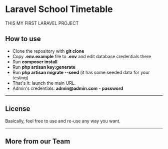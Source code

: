 # Laravel School Timetable 

THIS MY FIRST LARAVEL PROJECT


## How to use

- Clone the repository with __git clone__
- Copy __.env.example__ file to __.env__ and edit database credentials there
- Run __composer install__
- Run __php artisan key:generate__
- Run __php artisan migrate --seed__ (it has some seeded data for your testing)
- That's it: launch the main URL. 
- Admin's credentials: __admin@admin.com__ - __password__



- - - - -

## License

Basically, feel free to use and re-use any way you want.

- - - - -

## More from our Team


